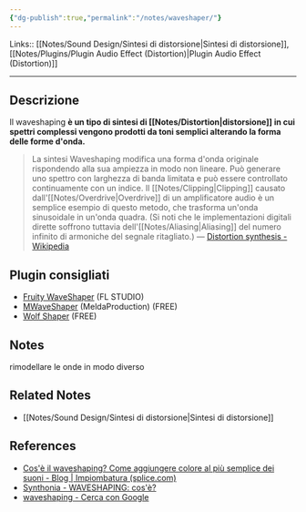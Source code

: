 ```yaml
---
{"dg-publish":true,"permalink":"/notes/waveshaper/"}
---
```


Links:: [[Notes/Sound Design/Sintesi di distorsione\|Sintesi di distorsione]], [[Notes/Plugins/Plugin Audio Effect (Distortion)\|Plugin Audio Effect (Distortion)]]

---
## Descrizione

Il waveshaping **è un tipo di sintesi di [[Notes/Distortion\|distorsione]] in cui spettri complessi vengono prodotti da toni semplici alterando la forma delle forme d'onda.**

> La sintesi Waveshaping modifica una forma d'onda originale rispondendo alla sua ampiezza in modo non lineare. Può generare uno spettro con larghezza di banda limitata e può essere controllato continuamente con un indice.
> Il [[Notes/Clipping\|Clipping]] causato dall'[[Notes/Overdrive\|Overdrive]] di un amplificatore audio è un semplice esempio di questo metodo, che trasforma un'onda sinusoidale in un'onda quadra. (Si noti che le implementazioni digitali dirette soffrono tuttavia dell'[[Notes/Aliasing\|Aliasing]] del numero infinito di armoniche del segnale ritagliato.) — [Distortion synthesis - Wikipedia](https://en.wikipedia.org/wiki/Distortion_synthesis)


## Plugin consigliati

- [Fruity WaveShaper](https://www.image-line.com/fl-studio-learning/fl-studio-online-manual/html/plugins/Fruity%20WaveShaper.htm) (FL STUDIO)
- [MWaveShaper](https://www.meldaproduction.com/MWaveShaper) (MeldaProduction) (FREE)
- [Wolf Shaper](https://wolf-plugins.github.io/wolf-shaper/) (FREE)


## Notes

rimodellare le onde in modo diverso

## Related Notes

- [[Notes/Sound Design/Sintesi di distorsione\|Sintesi di distorsione]]


## References

- [Cos'è il waveshaping? Come aggiungere colore al più semplice dei suoni - Blog | Impiombatura (splice.com)](https://splice.com/blog/what-is-waveshaping/)
- [Synthonia - WAVESHAPING: cos'è?](https://www.synthonia.com/forums/143/waveshaping-cos-e-1605)
- [waveshaping - Cerca con Google](https://www.google.com/search?q=waveshaping)
